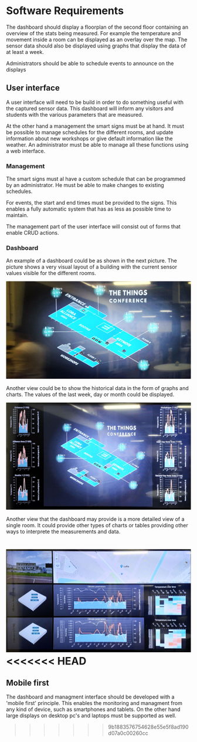 # Software Requirements

The dashboard should display a floorplan of the second floor containing an overview of the stats being measured. For example the temperature and movement inside a room can be displayed as an overlay over the map. The sensor data should also be displayed using graphs that display the data of at least a week.

Administrators should be able to schedule events to announce on the displays

## User interface

A user interface will need to be build in order to do something useful with the captured sensor data. This dashboard will inform any visitors and students with the various parameters that are measured.

At the other hand a management the smart signs must be at hand. It must be possible to manage schedules for the different rooms, and update information about new workshops or give default information like the weather. An administrator must be able to manage all these functions using a web interface.

### Management

The smart signs must al have a custom schedule that can be programmed by an administrator. He must be able to make changes to existing schedules.

For events, the start and end times must be provided to the signs. This enables a fully automatic system that has as less as possible time to maintain.

The management part of the user interface will consist out of forms that enable CRUD actions.

### Dashboard

An example of a dashboard could be as shown in the next picture. The picture shows a very visual layout of a building with the current sensor values visible for the different rooms.

![Dashboard building plan](img/dashboard-01.jpg)

Another view could be to show the historical data in the form of graphs and charts. The values of the last week, day or month could be displayed.

![Dashboard extra details](img/dashboard-02.jpg)

Another view that the dashboard may provide is a more detailed view of a single room. It could provide other types of charts or tables providing other ways to interprete the measurements and data.

![Dashboard history and location](img/dashboard-03.jpg)
<<<<<<< HEAD
=======

## Mobile first

The dashboard and managment interface should be developed with a 'mobile first' principle. This enables the monitoring and managment from any kind of device, such as smartphones and tablets. On the other hand large displays on desktop pc's and laptops must be supported as well.
>>>>>>> 9b1883576754628e55e5f8ad190d07a0c00260cc
